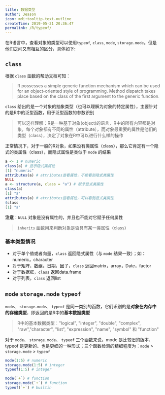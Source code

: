 ```yaml
---
title: 数据类型
author: Jeason
icon: mdi:tooltip-text-outline
createTime: 2019-05-31 20:36:47
permalink: /R/typeof/
---
```


在R语言中，查看对象的类型可以使用`typeof`, `class`, `mode`, `storage.mode`。但是他们之间又有相互的区分，具体如下:  

## `class`  

根据 `class` 函数的帮助文档可知：  

> R possesses a simple generic function mechanism which can be used for an object-oriented style of programming. Method dispatch takes place based on the class of the first argument to the generic function.  

`class` 给出的是一个对象的抽象类型（也可以理解为对象的特定属性），主要针对的是R中的泛型函数，用于泛型函数的参数识别  

> 可以这样理解：R是一种基于对象(object)的语言，R中的所有内容都是对象，每个对象都有不同的属性（attribute），而对象最重要的属性是他们的类型（class），决定了对象在R中可以进行什么样的操作  

正常情况下，对于一般的R对象，如果没有类属性（class），那么它肯定有一个隐式的类属性（class），而隐式属性是类似于 `mode` 的结果  

```r
a <- 1 # numeric
class(a) # 显示隐式类属性
[1] "numeric"
attributes(a) # attributes查看属性，不能看到隐式类属性
NULL
a <- structure(a, class = "a") # 赋予显式类属性  
class(a)
[1] "a"
attributes(a) # attributes查看属性，可以看到显式类属性
$class
[1] "a"
```

**注意**：`NULL` 对象是没有属性的，并且也不能对它赋予任何属性  

> `inherits` 函数用来判断对象是否具有某一类属性（class）  

### 基本类型情况  

+ 对于单个值或者向量，`class` 返回隐式属性（与 `mode` 结果一致）；如：numeric，character  
+ 对于矩阵，数组，日期，因子，`class` 返回matrix，array，Date，factor  
+ 对于数据框，`class` 返回data.frame  
+ 对于列表，`class` 返回list  

## `mode` `storage.mode` `typeof`  

`mode`、 `storage.mode`、 `typeof` 是同一类别的函数，它们识别的是**对象在内存中的存储类型**，即返回的是R中的**基本数据类型**  

> R中的基本数据类型："logical", "integer", "double", "complex", "raw","character", "list", "expression", "name", "symbol" 和 "function"  

对于 `mode`、 `storage.mode`、 `typeof` 三个函数来说，mode 是比较旧的版本，typeof 是更新的、也是更细的一种形式；三个函数检测的精细程度为：`mode` > `storage.mode` > `typeof`  

```R
mode(1:5) # numeric
storage.mode(1:5) # integer
typeof(1:5) # integer

mode(`+`) # function
storage.mode(`+`) # function
typeof(`+`) # builtin
```



